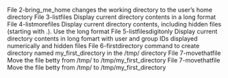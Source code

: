 File 2-bring_me_home changes the working directory to the user’s home directory
File 3-listfiles Display current directory contents in a long format
File 4-listmorefiles Display current directory contents, including hidden files (starting with .). Use the long format
File 5-listfilesdigitonly Display current directory contents in long fomart with user and group IDs displayed numerically and hidden files
File 6-firstdirectory command to create directory named my_first_directory in the /tmp/ directory
File 7-movethatfile Move the file betty from /tmp/ to /tmp/my_first_directory
File 7-movethatfile Move the file betty from /tmp/ to /tmp/my_first_directory
